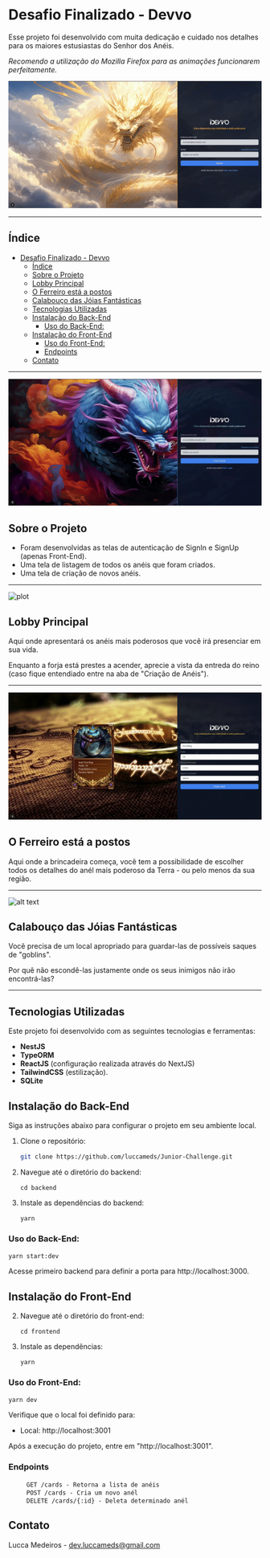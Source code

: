 # Desafio Finalizado - Devvo

Esse projeto foi desenvolvido com muita dedicação e cuidado nos detalhes para os maiores estusiastas do Senhor dos Anéis.

_Recomendo a utilização do Mozilla Firefox para as animações funcionarem perfeitamente._

![plot](/yellow_dragon.gif)

---

## Índice

- [Desafio Finalizado - Devvo](#desafio-finalizado---devvo)
  - [Índice](#índice)
  - [Sobre o Projeto](#sobre-o-projeto)
  - [Lobby Principal](#lobby-principal)
  - [O Ferreiro está a postos](#o-ferreiro-está-a-postos)
  - [Calabouço das Jóias Fantásticas](#calabouço-das-jóias-fantásticas)
  - [Tecnologias Utilizadas](#tecnologias-utilizadas)
  - [Instalação do Back-End](#instalação-do-back-end)
    - [Uso do Back-End:](#uso-do-back-end)
  - [Instalação do Front-End](#instalação-do-front-end)
    - [Uso do Front-End:](#uso-do-front-end)
    - [Endpoints](#endpoints)
  - [Contato](#contato)

---

![plot](blue_dragon.gif)

## Sobre o Projeto

- Foram desenvolvidas as telas de autenticação de SignIn e SignUp (apenas Front-End).
- Uma tela de listagem de todos os anéis que foram criados.
- Uma tela de criação de novos anéis.

---

![plot](castle.gif)

## Lobby Principal

Aqui onde apresentará os anéis mais poderosos que você irá presenciar em sua vida.

Enquanto a forja está prestes a acender, aprecie a vista da entreda do reino (caso fique entendiado entre na aba de "Criação de Anéis").

---

![alt text](ring.gif)

## O Ferreiro está a postos

Aqui onde a brincadeira começa, você tem a possibilidade de escolher todos os detalhes do anél mais poderoso da Terra - ou pelo menos da sua região.

---

![alt text](cards.gif)

## Calabouço das Jóias Fantásticas

Vocẽ precisa de um local apropriado para guardar-las de possíveis saques de "goblins".

Por quê não escondê-las justamente onde os seus inimigos não irão encontrá-las?

---

## Tecnologias Utilizadas

Este projeto foi desenvolvido com as seguintes tecnologias e ferramentas:

- **NestJS**
- **TypeORM**
- **ReactJS** (configuração realizada através do NextJS)
- **TailwindCSS** (estilização).
- **SQLite**

## Instalação do Back-End

Siga as instruções abaixo para configurar o projeto em seu ambiente local.

1. Clone o repositório:

   ```bash
   git clone https://github.com/luccameds/Junior-Challenge.git
   ```

2. Navegue até o diretório do backend:

   ```
   cd backend
   ```

3. Instale as dependências do backend:
   ```
   yarn
   ```

### Uso do Back-End:

```
yarn start:dev
```

Acesse primeiro backend para definir a porta para http://localhost:3000.

## Instalação do Front-End

2. Navegue até o diretório do front-end:

   ```
   cd frontend
   ```

3. Instale as dependências:
   ```
   yarn
   ```

### Uso do Front-End:

```
yarn dev
```

Verifique que o local foi definido para:

- Local: http://localhost:3001

Após a execução do projeto, entre em "http://localhost:3001".

### Endpoints

```
     GET /cards - Retorna a lista de anéis
     POST /cards - Cria um novo anél
     DELETE /cards/{:id} - Deleta determinado anél
```

## Contato

Lucca Medeiros - dev.luccameds@gmail.com
